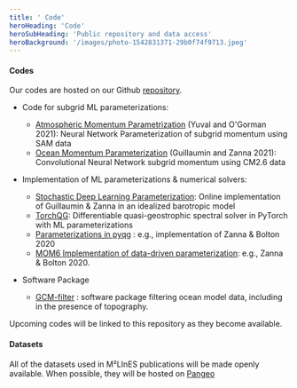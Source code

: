 ```yaml
---
title: ' Code'
heroHeading: 'Code'
heroSubHeading: 'Public repository and data access'
heroBackground: '/images/photo-1542831371-29b0f74f9713.jpeg'
---
```


#### Codes

Our codes are hosted on our Github [repository](https://github.com/m2lines). 

- Code for subgrid ML parameterizations: 
  * [Atmospheric Momentum Parametrization](https://doi.org/10.5281/zenodo.5083483) (Yuval and O'Gorman 2021): Neural Network Parameterization of subgrid momentum using SAM data
  * [Ocean Momentum Parameterization](https://doi.org/10.5281/zenodo.5076046) (Guillaumin and Zanna 2021): Convolutional Neural Network subgrid momentum using CM2.6 data 
 
- Implementation of ML parameterizations & numerical solvers: 
  * [Stochastic Deep Learning Parameterization](https://doi.org/10.5281/zenodo.4573448): Online implementation of Guillaumin & Zanna in an idealized barotropic model
  * [TorchQG](https://github.com/hrkz/torchqg): Differentiable quasi-geostrophic spectral solver in PyTorch with ML parameterizations
  * [Parameterizations in pyqg](https://github.com/pyqg/pyqg) : e.g., implementation of Zanna & Bolton 2020 
  * [MOM6 Implementation of data-driven parameterization](https://github.com/Pperezhogin/MOM6/blob/Zanna-Bolton-2020/src/parameterizations/lateral/MOM_Zanna_Bolton.F90): e.g., Zanna & Bolton 2020. 

- Software Package
  * [GCM-filter](https://github.com/ocean-eddy-cpt/gcm-filters) : software package filtering ocean model data, including in the presence of topography. 


Upcoming codes will be linked to this repository as they become available.

#### Datasets

All of the datasets used in M²LInES publications will be made openly available. When possible, they will be hosted on [Pangeo](https://pangeo.io/)

